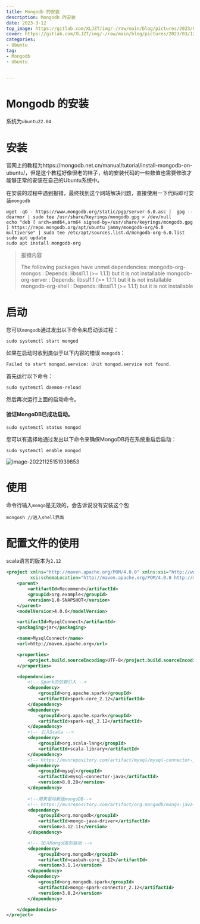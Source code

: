 ```yaml
---
title: Mongodb 的安装
description: Mongodb 的安装
date: 2023-3-12
top_image: https://gitlab.com/XLJZT/img/-/raw/main/blog/pictures/2023/03/12_10_20_41_image-20221125151939853.png
cover: https://gitlab.com/XLJZT/img/-/raw/main/blog/pictures/2023/03/12_10_20_41_image-20221125151939853.png
categories: 
- Ubuntu
tag: 
- Mongodb
- Ubuntu


---
```


# Mongodb 的安装

系统为`ubuntu22.04`

# 安装

官网上的教程为https://mongodb.net.cn/manual/tutorial/install-mongodb-on-ubuntu/，但是这个教程好像很老的样子，给的安装代码的一些数值也需要修改才能够正常的安装在自己的Ubuntu系统中。

在安装的过程中遇到报错，最终找到这个网站解决问题，直接使用一下代码即可安装`mongodb`

```shell
wget -qO - https://www.mongodb.org/static/pgp/server-6.0.asc |  gpg --dearmor | sudo tee /usr/share/keyrings/mongodb.gpg > /dev/null
echo "deb [ arch=amd64,arm64 signed-by=/usr/share/keyrings/mongodb.gpg ] https://repo.mongodb.org/apt/ubuntu jammy/mongodb-org/6.0 multiverse" | sudo tee /etc/apt/sources.list.d/mongodb-org-6.0.list
sudo apt update
sudo apt install mongodb-org
```

> 报错内容
>
> The following packages have unmet dependencies: mongodb-org-mongos : Depends: libssl1.1 (>= 1.1.1) but it is not installable mongodb-org-server : Depends: libssl1.1 (>= 1.1.1) but it is not installable mongodb-org-shell : Depends: libssl1.1 (>= 1.1.1) but it is not installable

# 启动

您可以`mongodb`通过发出以下命令来启动该过程：

```
sudo systemctl start mongod
```

如果在启动时收到类似于以下内容的错误 `mongodb`：

```
Failed to start mongod.service: Unit mongod.service not found.
```

首先运行以下命令：

```
sudo systemctl daemon-reload
```

然后再次运行上面的启动命令。

#### 验证MongoDB已成功启动。

```
sudo systemctl status mongod
```

您可以有选择地通过发出以下命令来确保MongoDB将在系统重启后启动：

```
sudo systemctl enable mongod
```

![image-20221125151939853](https://gitlab.com/XLJZT/img/-/raw/main/blog/pictures/2023/03/12_10_20_41_image-20221125151939853.png)

# 使用

命令行输入`mongo`是无效的，会告诉说没有安装这个包

```shell
mongosh //进入shell界面
```

# 配置文件的使用

scala语言的版本为`2.12`

```xml
<project xmlns="http://maven.apache.org/POM/4.0.0" xmlns:xsi="http://www.w3.org/2001/XMLSchema-instance"
         xsi:schemaLocation="http://maven.apache.org/POM/4.0.0 http://maven.apache.org/xsd/maven-4.0.0.xsd">
    <parent>
        <artifactId>Recommend</artifactId>
        <groupId>org.example</groupId>
        <version>1.0-SNAPSHOT</version>
    </parent>
    <modelVersion>4.0.0</modelVersion>

    <artifactId>MysqlConnect</artifactId>
    <packaging>jar</packaging>

    <name>MysqlConnect</name>
    <url>http://maven.apache.org</url>

    <properties>
        <project.build.sourceEncoding>UTF-8</project.build.sourceEncoding>
    </properties>

    <dependencies>
        <!-- Spark的依赖引入 -->
        <dependency>
            <groupId>org.apache.spark</groupId>
            <artifactId>spark-core_2.12</artifactId>
        </dependency>
        <dependency>
            <groupId>org.apache.spark</groupId>
            <artifactId>spark-sql_2.12</artifactId>
        </dependency>
        <!-- 引入Scala -->
        <dependency>
            <groupId>org.scala-lang</groupId>
            <artifactId>scala-library</artifactId>
        </dependency>
        <!-- https://mvnrepository.com/artifact/mysql/mysql-connector-java -->
        <dependency>
            <groupId>mysql</groupId>
            <artifactId>mysql-connector-java</artifactId>
            <version>8.0.28</version>
        </dependency>
		
        <!--用来驱动新版mongoDB-->
        <!-- https://mvnrepository.com/artifact/org.mongodb/mongo-java-driver -->
        <dependency>
            <groupId>org.mongodb</groupId>
            <artifactId>mongo-java-driver</artifactId>
            <version>3.12.11</version>
        </dependency>

        <!-- 加入MongoDB的驱动 -->
        <dependency>
            <groupId>org.mongodb</groupId>
            <artifactId>casbah-core_2.12</artifactId>
            <version>3.1.1</version>
        </dependency>
        <dependency>
            <groupId>org.mongodb.spark</groupId>
            <artifactId>mongo-spark-connector_2.12</artifactId>
            <version>3.0.2</version>
        </dependency>

    </dependencies>
</project>

```


